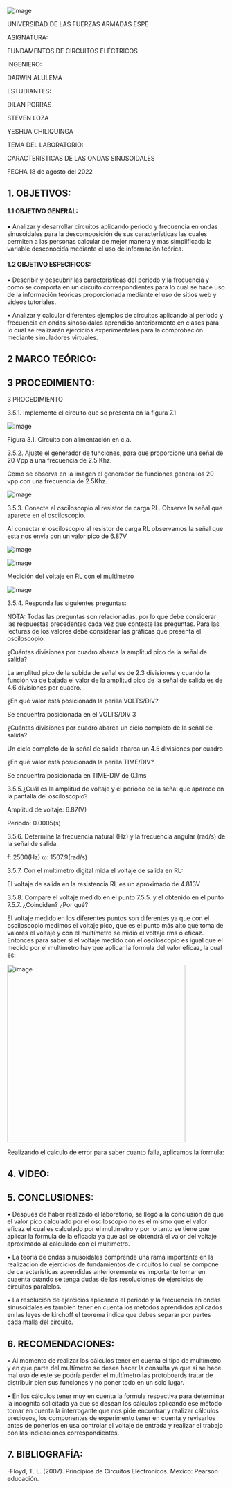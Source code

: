![image](https://user-images.githubusercontent.com/105320981/169589146-23574580-d5de-43cb-825d-f510a2e4c035.png)

UNIVERSIDAD DE LAS FUERZAS ARMADAS
ESPE


ASIGNATURA:

FUNDAMENTOS DE CIRCUITOS ELÉCTRICOS

INGENIERO:

 DARWIN ALULEMA

ESTUDIANTES:

DILAN PORRAS

STEVEN LOZA

YESHUA CHILIQUINGA

TEMA DEL LABORATORIO:

CARACTERISTICAS DE LAS ONDAS SINUSOIDALES

FECHA
18 de agosto del 2022

## 1. OBJETIVOS:

#### 1.1 OBJETIVO GENERAL:

•	Analizar y desarrollar circuitos aplicando periodo y frecuencia en ondas sinusoidales para la descomposición de sus características las cuales permiten a las personas calcular de mejor manera y mas simplificada la variable desconocida mediante el uso de información teórica.

#### 1.2 OBJETIVO ESPECIFICOS:

•	Describir y descubrir las caracteristicas del periodo y la frecuencia y como se comporta en un circuito correspondientes para lo cual se hace uso de la información teóricas proporcionada mediante el uso de sitios web y videos tutoriales.

•	Analizar y calcular diferentes ejemplos de circuitos aplicando al periodo y frecuencia en ondas sinosoidales aprendido anteriormente en clases para lo cual se realizarán ejercicios experimentales para la comprobación mediante simuladores virtuales.
## 2 MARCO TEÓRICO:


## 3 PROCEDIMIENTO:

3 PROCEDIMIENTO

3.5.1. Implemente el circuito que se presenta en la figura 7.1


![image](https://user-images.githubusercontent.com/104999420/185521071-abd07270-97fb-45d1-8138-c0a5e7348f68.png)

Figura 3.1. Circuito con alimentación en c.a.

3.5.2. Ajuste el generador de funciones, para que proporcione una señal de 20 Vpp a
una frecuencia de 2.5 Khz.

Como se observa en la imagen el generador de funciones genera los 20 vpp con una frecuencia de 2.5Khz.

![image](https://user-images.githubusercontent.com/104999420/185521177-c226c8b8-562b-4509-b2ed-52e429275160.png)

3.5.3. Conecte el osciloscopio al resistor de carga RL. Observe la señal que aparece en
el osciloscopio.

Al conectar el osciloscopio al resistor de carga RL observamos la señal que esta nos envía con un valor pico de 6.87V

![image](https://user-images.githubusercontent.com/104863870/185521816-9abda65e-8b55-4756-a7f0-75ba493e80dd.png)

![image](https://user-images.githubusercontent.com/104863870/185521776-cc7de1f3-5b38-4211-a945-58ee5498af78.png)

Medición del voltaje en RL con el multímetro

![image](https://user-images.githubusercontent.com/104863870/185521656-64332f0e-4c4b-409a-8795-3fa3c9503654.png)

3.5.4. Responda las siguientes preguntas:

NOTA: Todas las preguntas son relacionadas, por lo que debe considerar las respuestas precedentes cada vez que conteste las preguntas. Para las lecturas de los valores debe considerar las gráficas que presenta el osciloscopio.

¿Cuántas divisiones por cuadro abarca la amplitud pico de la señal de salida?

La amplitud pico de la subida de señal es de 2.3 divisiones y cuando la función va de bajada el valor de la amplitud pico de la señal de salida es de 4.6 divisiones por cuadro.

¿En qué valor está posicionada la perilla VOLTS/DIV? 

Se encuentra posicionada en el VOLTS/DIV 3

¿Cuántas divisiones por cuadro abarca un ciclo completo de la señal de salida?

Un ciclo completo de la señal de salida abarca un 4.5 divisiones por cuadro 

¿En qué valor está posicionada la perilla TIME/DIV? 

Se encuentra posicionada en TIME-DIV de 0.1ms

3.5.5.¿Cuál es la amplitud de voltaje y el periodo de la señal que aparece en la pantalla del osciloscopio?

Amplitud de voltaje: 6.87(V)

Periodo: 0.0005(s)

3.5.6. Determine la frecuencia natural (Hz) y la frecuencia angular (rad/s) de la señal de salida.

f: 2500(Hz)
ω: 1507.9(rad/s)

3.5.7. Con el multímetro digital mida el voltaje de salida en RL: 

El voltaje de salida en la resistencia RL es un aproximado de 4.813V

3.5.8. Compare el voltaje medido en el punto 7.5.5. y el obtenido en el punto 7.5.7.
¿Coinciden?   ¿Por qué?

El voltaje medido en los diferentes puntos son diferentes ya que con el osciloscopio medimos el voltaje pico, que es el punto más alto que toma de valores el voltaje y con el multímetro se midió el voltaje rms o eficaz. Entonces para saber si el voltaje medido con el osciloscopio es igual que el medido por el multímetro hay que aplicar la formula del valor eficaz, la cual es:

<img width="411" alt="image" src="https://user-images.githubusercontent.com/104999420/185522008-2c6f1f96-4ce9-4336-94db-2b9c68cbbed8.png">


Realizando el calculo de error para saber cuanto falla, aplicamos la formula:




## 4. VIDEO:



## 5. CONCLUSIONES:

•	Después de haber realizado el laboratorio, se llegó a la conclusión de que el valor pico calculado por el osciloscopio no es el mismo que el valor eficaz el cual es calculado por el multímetro y por lo tanto se tiene que aplicar la formula de la eficacia ya que así se obtendrá el valor del voltaje aproximado al calculado con el multímetro.

•	La teoria de ondas sinusoidales comprende una rama importante en la realizacion de ejercicios de fundamientos de circuitos lo cual se compone de caracteristicas aprendidas anterioremente es importante tomar en cuaenta cuando se tenga dudas de las resoluciones de ejercicios de circuitos paralelos.

•	La resolución de ejercicios aplicando el periodo y la frecuencia en ondas sinusoidales es tambien tener en cuenta los metodos aprendidos aplicados en las leyes de kirchoff el teorema indica que debes separar por partes cada malla del circuito.

## 6. RECOMENDACIONES:

• Al momento de realizar los cálculos tener en cuenta el tipo de multímetro y en que parte del multímetro se desea hacer la consulta ya que si se hace mal uso de este se podría perder el multímetro las protoboards tratar de distribuir bien sus funciones y no poner todo en un solo lugar.

• En los cálculos tener muy en cuenta la formula respectiva para determinar la incognita solicitada ya que se desean los cálculos aplicando ese método tomar en cuenta la interrogante que nos pide encontrar y realizar cálculos preciosos, los componentes de experimento tener en cuenta y revisarlos antes de ponerlos en usa controlar el voltaje de entrada y realizar el trabajo con las indicaciones correspondientes.

## 7. BIBLIOGRAFÍA:

-Floyd, T. L. (2007). Principios de Circuitos Electronicos. Mexico: Pearson educación.
